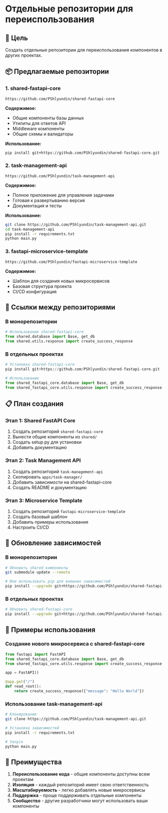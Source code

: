 # Отдельные репозитории для переиспользования

## 🎯 Цель

Создать отдельные репозитории для переиспользования компонентов в других проектах.

## 📦 Предлагаемые репозитории

### 1. **shared-fastapi-core**
```
https://github.com/PShlyundin/shared-fastapi-core
```

**Содержимое:**
- Общие компоненты базы данных
- Утилиты для ответов API
- Middleware компоненты
- Общие схемы и валидаторы

**Использование:**
```bash
pip install git+https://github.com/PShlyundin/shared-fastapi-core.git
```

### 2. **task-management-api**
```
https://github.com/PShlyundin/task-management-api
```

**Содержимое:**
- Полное приложение для управления задачами
- Готовая к развертыванию версия
- Документация и тесты

**Использование:**
```bash
git clone https://github.com/PShlyundin/task-management-api.git
cd task-management-api
pip install -r requirements.txt
python main.py
```

### 3. **fastapi-microservice-template**
```
https://github.com/PShlyundin/fastapi-microservice-template
```

**Содержимое:**
- Шаблон для создания новых микросервисов
- Базовая структура проекта
- CI/CD конфигурация

## 🔗 Ссылки между репозиториями

### В монорепозитории
```python
# Использование shared-fastapi-core
from shared.database import Base, get_db
from shared.utils.response import create_success_response
```

### В отдельных проектах
```python
# Установка shared-fastapi-core
pip install git+https://github.com/PShlyundin/shared-fastapi-core.git

# Использование
from shared_fastapi_core.database import Base, get_db
from shared_fastapi_core.utils.response import create_success_response
```

## 📋 План создания

### Этап 1: Shared FastAPI Core
1. Создать репозиторий `shared-fastapi-core`
2. Вынести общие компоненты из `shared/`
3. Создать setup.py для установки
4. Добавить документацию

### Этап 2: Task Management API
1. Создать репозиторий `task-management-api`
2. Скопировать `apps/task-manager/`
3. Добавить зависимости на shared-fastapi-core
4. Создать README и документацию

### Этап 3: Microservice Template
1. Создать репозиторий `fastapi-microservice-template`
2. Создать базовый шаблон
3. Добавить примеры использования
4. Настроить CI/CD

## 🔄 Обновление зависимостей

### В монорепозитории
```bash
# Обновить shared компоненты
git submodule update --remote

# Или использовать pip для внешних зависимостей
pip install --upgrade git+https://github.com/PShlyundin/shared-fastapi-core.git
```

### В отдельных проектах
```bash
# Обновить shared-fastapi-core
pip install --upgrade git+https://github.com/PShlyundin/shared-fastapi-core.git
```

## 📝 Примеры использования

### Создание нового микросервиса с shared-fastapi-core
```python
from fastapi import FastAPI
from shared_fastapi_core.database import Base, get_db
from shared_fastapi_core.utils.response import create_success_response

app = FastAPI()

@app.get("/")
def read_root():
    return create_success_response({"message": "Hello World"})
```

### Использование task-management-api
```bash
# Клонирование
git clone https://github.com/PShlyundin/task-management-api.git

# Установка зависимостей
pip install -r requirements.txt

# Запуск
python main.py
```

## 🎯 Преимущества

1. **Переиспользование кода** - общие компоненты доступны всем проектам
2. **Изоляция** - каждый репозиторий имеет свою ответственность
3. **Масштабируемость** - легко добавлять новые микросервисы
4. **Поддержка** - проще поддерживать отдельные компоненты
5. **Сообщество** - другие разработчики могут использовать ваши компоненты 